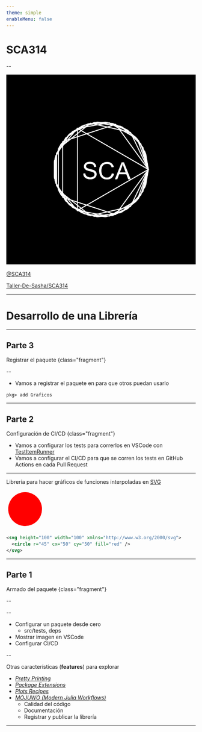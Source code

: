 ```yaml
---
theme: simple
enableMenu: false
---
```


# SCA314

--

![logo](https://raw.githubusercontent.com/Taller-de-Sasha/SCA314/refs/heads/main/logo/logo_sca.svg)

<a class="fragment" href="https://www.youtube.com/@SCA314"><i class="fa fa-youtube-play"></i>  @SCA314 </a>

<a class="fragment" href="https://www.github.com/Taller-de-Sasha/SCA314"><i class="fa fa-github"></i>  Taller-De-Sasha/SCA314 </a>

---

# Desarrollo de una Librería

---

## Parte 3

Registrar el paquete {class="fragment"}

--

- Vamos a registrar el paquete en para que otros puedan usarlo 

```julia-repl
pkg> add Graficos
```

---

## Parte 2

Configuración de CI/CD {class="fragment"}

- Vamos a configurar los tests para correrlos en VSCode con [TestItemRunner](https://github.com/julia-vscode/TestItemRunner.jl)
- Vamos a configurar el CI/CD para que se corren los tests en GitHub Actions en cada Pull Request

---

Librería para hacer gráficos de funciones interpoladas en [SVG](https://en.wikipedia.org/wiki/SVG)

<svg class="fragment" height="100" width="100" xmlns="http://www.w3.org/2000/svg">
  <circle r="45" cx="50" cy="50" fill="red" />
</svg> 

```xml {class="fragment"}
<svg height="100" width="100" xmlns="http://www.w3.org/2000/svg">
  <circle r="45" cx="50" cy="50" fill="red" />
</svg> 
```

---

## Parte 1

Armado del paquete {class="fragment"}

--

--

- Configurar un paquete desde cero
    - src/tests, deps
- Mostrar imagen en VSCode
- Configurar CI/CD

--

Otras características (**features**) para explorar

- [*Pretty Printing*](https://docs.julialang.org/en/v1/manual/types/#man-custom-pretty-printing)
- [*Package Extensions*](https://pkgdocs.julialang.org/v1/creating-packages/#Conditional-loading-of-code-in-packages-(Extensions))
- [*Plots Recipes*](https://docs.juliaplots.org/latest/recipes/)
- [*MOJUWO (Modern Julia Workflows)*](https://modernjuliaworkflows.org/sharing/)
    - Calidad del código
    - Documentación
    - Registrar y publicar la librería

---

